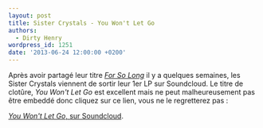 ```yaml
---
layout: post
title: Sister Crystals - You Won't Let Go
authors:
  - Dirty Henry
wordpress_id: 1251
date: '2013-06-24 12:00:00 +0200'
---
```

Après avoir partagé leur titre [*For So Long*](1193) il y a quelques semaines, les Sister Crystals viennent de sortir leur 1er LP sur Soundcloud. Le titre de clotûre, *You Won't Let Go* est excellent mais ne peut malheureusement pas être embeddé donc cliquez sur ce lien, vous ne le regretterez pas : 

[*You Won't Let Go*, sur Soundcloud](https://soundcloud.com/sistercrystals/9-you-wont-let-go).
